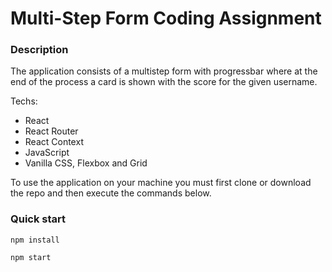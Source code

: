 # Multi-Step Form Coding Assignment

### Description
The application consists of a multistep form with progressbar where at the end of the process a card is shown with the score for the given username.
 
Techs:
- React
- React Router
- React Context
- JavaScript
- Vanilla CSS, Flexbox and Grid

To use the application on your machine you must first clone or download the repo and then execute the commands below.


### Quick start

```
npm install
```

```
npm start
```
